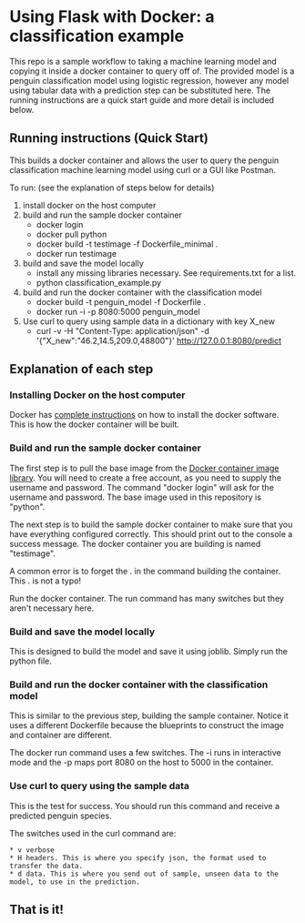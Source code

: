 # Using Flask with Docker: a classification example

This repo is a sample workflow to taking a machine learning model and copying it inside a docker container to query off of. The provided model is a penguin classification model using logistic regression, however any model using tabular data with a prediction step can be substituted here. The running instructions are a quick start guide and more detail is included below.

## Running instructions (Quick Start)

This builds a docker container and allows the user to query the penguin classification machine learning model using curl or a GUI like Postman.

To run: (see the explanation of steps below for details)

1. install docker on the host computer
2. build and run the sample docker container
    * docker login
    * docker pull python
    * docker build -t testimage -f Dockerfile_minimal .
    * docker run testimage
3. build and save the model locally
    * install any missing libraries necessary. See requirements.txt for a list.
    * python classification_example.py
4. build and run the docker container with the classification model
    * docker build -t penguin_model -f Dockerfile .
    * docker run -i -p 8080:5000 penguin_model
5. Use curl to query using sample data in a dictionary with key X_new
    * curl -v -H "Content-Type: application/json" -d '{"X_new":"46.2,14.5,209.0,48800"}' http://127.0.0.1:8080/predict

## Explanation of each step

### Installing Docker on the host computer

Docker has [complete instructions](https://docs.docker.com/get-docker/) on how to install the docker software. 
This is how the docker container will be built.

### Build and run the sample docker container

The first step is to pull the base image from the [Docker container image library](https://hub.docker.com/). 
You will need to create a free account, as you need to supply the username and password. The command "docker login" will 
ask for the username and password. The base image used in this repository is "python". 

The next step is to build the sample docker container to make sure that you have everything configured correctly. 
This should print out to the console a success message. The docker container you are building is named "testimage".

A common error is to forget the . in the command building the container. This . is not a typo! 

Run the docker container. The run command has many switches but they aren't necessary here. 

### Build and save the model locally

This is designed to build the model and save it using joblib. Simply run the python file.

### Build and run the docker container with the classification model

This is similar to the previous step, building the sample container. Notice it uses a different Dockerfile because the blueprints to 
construct the image and container are different.

The docker run command uses a few switches. The -i runs in interactive mode and the -p maps port 8080 on the host to 5000 in the container.

### Use curl to query using the sample data

This is the test for success. You should run this command and receive a predicted penguin species. 

The switches used in the curl command are:

    * v verbose
    * H headers. This is where you specify json, the format used to transfer the data.
    * d data. This is where you send out of sample, unseen data to the model, to use in the prediction. 


## That is it!